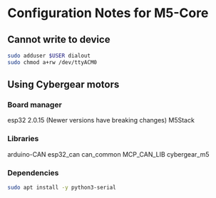 # Configuration Notes for M5-Core

## Cannot write to device

```sh
sudo adduser $USER dialout
sudo chmod a+rw /dev/ttyACM0
```

## Using Cybergear motors

### Board manager
esp32 2.0.15 (Newer versions have breaking changes)
M5Stack

### Libraries
arduino-CAN
esp32_can
can_common
MCP_CAN_LIB
cybergear_m5

### Dependencies
```sh
sudo apt install -y python3-serial
```

